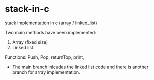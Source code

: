 # stack-in-c
stack implementation in c (array / linked_list)

Two main methods have been implemented:
1) Array (fixed size)
2) Linked list

Functions: 
Push,
Pop,
returnTop,
print,

* The main branch inlcudes the linked list code and there is another branch for array implementation.
